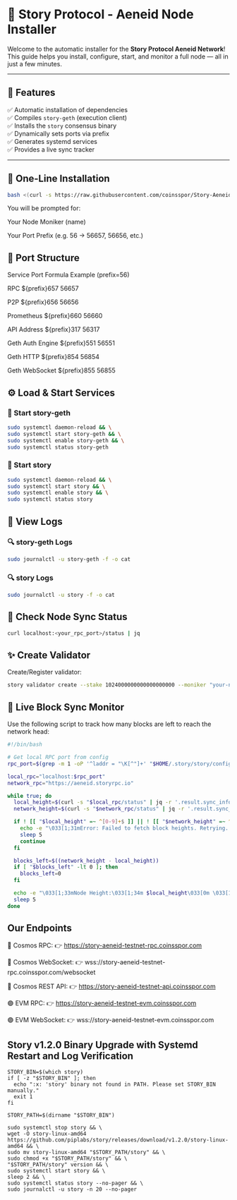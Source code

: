 # 🌌 Story Protocol - Aeneid Node Installer

Welcome to the automatic installer for the **Story Protocol Aeneid Network**!  
This guide helps you install, configure, start, and monitor a full node — all in just a few minutes.

---

## 🧩 Features

✅ Automatic installation of dependencies  
✅ Compiles `story-geth` (execution client)  
✅ Installs the `story` consensus binary  
✅ Dynamically sets ports via prefix  
✅ Generates systemd services  
✅ Provides a live sync tracker  

---

## 🚀 One-Line Installation

```bash
bash <(curl -s https://raw.githubusercontent.com/coinsspor/Story-Aeneid/refs/heads/main/Story-Aeneid.sh)
```

You will be prompted for:

Your Node Moniker (name)

Your Port Prefix (e.g. 56 → 56657, 56656, etc.)

## 🔌 Port Structure
Service	Port Formula	Example (prefix=56)

RPC	${prefix}657	56657

P2P	${prefix}656	56656

Prometheus	${prefix}660	56660

API Address	${prefix}317	56317

Geth Auth Engine	${prefix}551	56551

Geth HTTP	${prefix}854	56854

Geth WebSocket	${prefix}855	56855


## ⚙️ Load & Start Services
### 🔧 Start story-geth
```bash
sudo systemctl daemon-reload && \
sudo systemctl start story-geth && \
sudo systemctl enable story-geth && \
sudo systemctl status story-geth
```
### 🔧 Start story 
```bash
sudo systemctl daemon-reload && \
sudo systemctl start story && \
sudo systemctl enable story && \
sudo systemctl status story
```

## 📜 View Logs
### 🔍 story-geth Logs
```bash
sudo journalctl -u story-geth -f -o cat
```
### 🔍 story Logs
```bash
sudo journalctl -u story -f -o cat
```

## 📡 Check Node Sync Status
```bash
curl localhost:<your_rpc_port>/status | jq
```
## ✨ Create Validator
Create/Register validator:
```bash
story validator create --stake 1024000000000000000000 --moniker "your-node-name" --chain-id 1315 --unlocked=false --private-key "your-evm-priv-key"
```

## 🧭 Live Block Sync Monitor
Use the following script to track how many blocks are left to reach the network head:
```bash
#!/bin/bash

# Get local RPC port from config
rpc_port=$(grep -m 1 -oP '^laddr = "\K[^"]+' "$HOME/.story/story/config/config.toml" | cut -d ':' -f 3)

local_rpc="localhost:$rpc_port"
network_rpc="https://aeneid.storyrpc.io"

while true; do
  local_height=$(curl -s "$local_rpc/status" | jq -r '.result.sync_info.latest_block_height')
  network_height=$(curl -s "$network_rpc/status" | jq -r '.result.sync_info.latest_block_height')

  if ! [[ "$local_height" =~ ^[0-9]+$ ]] || ! [[ "$network_height" =~ ^[0-9]+$ ]]; then
    echo -e "\033[1;31mError: Failed to fetch block heights. Retrying...\033[0m"
    sleep 5
    continue
  fi

  blocks_left=$((network_height - local_height))
  if [ "$blocks_left" -lt 0 ]; then
    blocks_left=0
  fi

  echo -e "\033[1;33mNode Height:\033[1;34m $local_height\033[0m \033[1;33m| Network Height:\033[1;36m $network_height\033[0m \033[1;33m| Blocks Left:\033[1;31m $blocks_left\033[0m"
  sleep 5
done

```
## Our Endpoints

🔹 Cosmos RPC:
👉 https://story-aeneid-testnet-rpc.coinsspor.com

🔹 Cosmos WebSocket:
👉 wss://story-aeneid-testnet-rpc.coinsspor.com/websocket

🔹 Cosmos REST API:
👉 https://story-aeneid-testnet-api.coinsspor.com

🟣 EVM RPC:
👉 https://story-aeneid-testnet-evm.coinsspor.com

🟣 EVM WebSocket:
👉 wss://story-aeneid-testnet-evm.coinsspor.com



## Story v1.2.0 Binary Upgrade with Systemd Restart and Log Verification

```
STORY_BIN=$(which story)
if [ -z "$STORY_BIN" ]; then
  echo ":x: 'story' binary not found in PATH. Please set STORY_BIN manually."
  exit 1
fi

STORY_PATH=$(dirname "$STORY_BIN")

sudo systemctl stop story && \
wget -O story-linux-amd64 https://github.com/piplabs/story/releases/download/v1.2.0/story-linux-amd64 && \
sudo mv story-linux-amd64 "$STORY_PATH/story" && \
sudo chmod +x "$STORY_PATH/story" && \
"$STORY_PATH/story" version && \
sudo systemctl start story && \
sleep 2 && \
sudo systemctl status story --no-pager && \
sudo journalctl -u story -n 20 --no-pager
```

